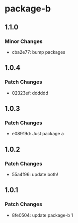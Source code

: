 # package-b

## 1.1.0

### Minor Changes

- cba2e77: bump packages

## 1.0.4

### Patch Changes

- 02323ef: dddddd

## 1.0.3

### Patch Changes

- e08919d: Just package a

## 1.0.2

### Patch Changes

- 55a4f96: update both!

## 1.0.1

### Patch Changes

- 8fe0504: update package-b 1

